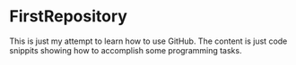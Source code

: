 # FirstRepository
This is just my attempt to learn how to use GitHub. The content is just code snippits showing how to accomplish some programming tasks.
